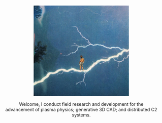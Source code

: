 <p align="center">
  <img width="300px" src="ridethelightning.jpeg" />
</p>

<p align="center">
Welcome, I conduct field research and development for the <br>
advancement of plasma physics; generative 3D CAD; and distributed C2 systems.
</p>
